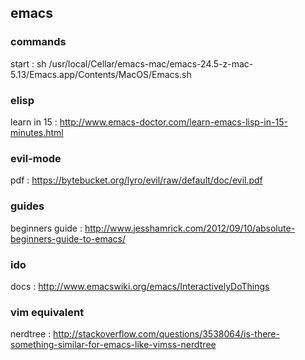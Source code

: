 ## emacs

### commands
start : sh /usr/local/Cellar/emacs-mac/emacs-24.5-z-mac-5.13/Emacs.app/Contents/MacOS/Emacs.sh

### elisp
learn in 15 : http://www.emacs-doctor.com/learn-emacs-lisp-in-15-minutes.html

### evil-mode
pdf : https://bytebucket.org/lyro/evil/raw/default/doc/evil.pdf

### guides
beginners guide : http://www.jesshamrick.com/2012/09/10/absolute-beginners-guide-to-emacs/

### ido 
docs : http://www.emacswiki.org/emacs/InteractivelyDoThings

### vim equivalent
nerdtree : http://stackoverflow.com/questions/3538064/is-there-something-similar-for-emacs-like-vimss-nerdtree
